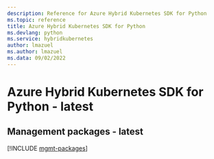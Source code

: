 ```yaml
---
description: Reference for Azure Hybrid Kubernetes SDK for Python
ms.topic: reference
title: Azure Hybrid Kubernetes SDK for Python
ms.devlang: python
ms.service: hybridkubernetes
author: lmazuel
ms.author: lmazuel
ms.data: 09/02/2022
---
```

# Azure Hybrid Kubernetes SDK for Python - latest

## Management packages - latest
[!INCLUDE [mgmt-packages](hybrid-kubernetes-mgmt-index.md)]